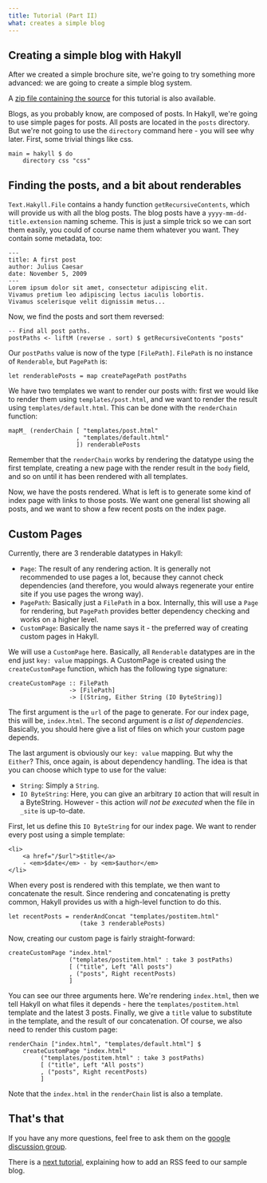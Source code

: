 ```yaml
---
title: Tutorial (Part II)
what: creates a simple blog
---
```


## Creating a simple blog with Hakyll

After we created a simple brochure site, we're going to try something more
advanced: we are going to create a simple blog system.

A [zip file containing the source](examples/simpleblog.zip) for this
tutorial is also available.

Blogs, as you probably know, are composed of posts. In Hakyll, we're going
to use simple pages for posts. All posts are located in the `posts`
directory. But we're not going to use the `directory` command here - you will
see why later. First, some trivial things like css.

~~~~~{.haskell}
main = hakyll $ do
    directory css "css"
~~~~~

## Finding the posts, and a bit about renderables

`Text.Hakyll.File` contains a handy function `getRecursiveContents`, which will
provide us with all the blog posts. The blog posts have a
`yyyy-mm-dd-title.extension` naming scheme. This is just a simple trick so we
can sort them easily, you could of course name them whatever you want. They
contain some metadata, too:

~~~~~{.markdown}
---
title: A first post
author: Julius Caesar
date: November 5, 2009
---
Lorem ipsum dolor sit amet, consectetur adipiscing elit. 
Vivamus pretium leo adipiscing lectus iaculis lobortis.
Vivamus scelerisque velit dignissim metus...
~~~~~

Now, we find the posts and sort them reversed:

~~~~~{.haskell}
-- Find all post paths.
postPaths <- liftM (reverse . sort) $ getRecursiveContents "posts"
~~~~~

Our `postPaths` value is now of the type `[FilePath]`. `FilePath` is no
instance of `Renderable`, but `PagePath` is:

~~~~~{.haskell}
let renderablePosts = map createPagePath postPaths
~~~~~

We have two templates we want to render our posts with: first we would like to
render them using `templates/post.html`, and we want to render the result
using `templates/default.html`. This can be done with the `renderChain`
function:

~~~~~{.haskell}
mapM_ (renderChain [ "templates/post.html"
                   , "templates/default.html"
                   ]) renderablePosts
~~~~~

Remember that the `renderChain` works by rendering the datatype using the first
template, creating a new page with the render result in the `body` field, and so
on until it has been rendered with all templates.

Now, we have the posts rendered. What is left is to generate some kind of index
page with links to those posts. We want one general list showing all posts, and
we want to show a few recent posts on the index page.

## Custom Pages

Currently, there are 3 renderable datatypes in Hakyll:

- `Page`: The result of any rendering action. It is generally not recommended
  to use pages a lot, because they cannot check dependencies (and therefore,
  you would always regenerate your entire site if you use pages the wrong way).
- `PagePath`: Basically just a `FilePath` in a box. Internally, this will use
  a `Page` for rendering, but `PagePath` provides better dependency checking
  and works on a higher level.
- `CustomPage`: Basically the name says it - the preferred way of creating
  custom pages in Hakyll.

We will use a `CustomPage` here. Basically, all `Renderable` datatypes are in
the end just `key: value` mappings. A CustomPage is created using the
`createCustomPage` function, which has the following type signature:

~~~~~{.haskell}
createCustomPage :: FilePath
                 -> [FilePath]
                 -> [(String, Either String (IO ByteString)]
~~~~~

The first argument is the `url` of the page to generate. For our index page,
this will be, `index.html`. The second argument is _a list of dependencies_.
Basically, you should here give a list of files on which your custom page
depends.

The last argument is obviously our `key: value` mapping. But why the `Either`?
This, once again, is about dependency handling. The idea is that you can choose
which type to use for the value:

- `String`: Simply a `String`.
- `IO ByteString`: Here, you can give an arbitrary `IO` action that will result
  in a ByteString. However - this action _will not be executed_ when the file
  in `_site` is up-to-date.

First, let us define this `IO ByteString` for our index page. We want to render
every post using a simple template:

~~~~~{.html}
<li>
    <a href="/$url">$title</a>
    - <em>$date</em> - by <em>$author</em>
</li>
~~~~~

When every post is rendered with this template, we then want to concatenate the
result. Since rendering and concatenating is pretty common, Hakyll provides us
with a high-level function to do this.

~~~~~{.haskell}
let recentPosts = renderAndConcat "templates/postitem.html"
                    (take 3 renderablePosts)
~~~~~

Now, creating our custom page is fairly straight-forward:

~~~~~{.haskell}
createCustomPage "index.html"
                 ("templates/postitem.html" : take 3 postPaths)
                 [ ("title", Left "All posts")
                 , ("posts", Right recentPosts)
                 ]
~~~~~

You can see our three arguments here. We're rendering `index.html`, then we tell
Hakyll on what files it depends - here the `templates/postitem.html` template
and the latest 3 posts. Finally, we give a `title` value to substitute in the
template, and the result of our concatenation. Of course, we also need to render
this custom page:

~~~~~{.haskell}
renderChain ["index.html", "templates/default.html"] $
    createCustomPage "index.html"
         ("templates/postitem.html" : take 3 postPaths)
         [ ("title", Left "All posts")
         , ("posts", Right recentPosts)
         ]
~~~~~

Note that the `index.html` in the `renderChain` list is also a template.

## That's that

If you have any more questions, feel free to ask them on the
[google discussion group](http://groups.google.com/group/hakyll).

There is a [next tutorial](tutorial3.html), explaining how to add an RSS feed
to our sample blog.
